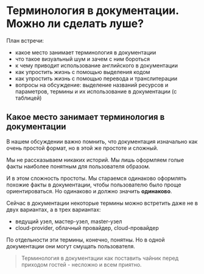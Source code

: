 # Терминология в документации. Можно ли сделать луше?

План встречи:
* какое место занимает терминология в документации
* что такое визуальный шум и зачем с ним бороться
* к чему приводит использование английского в документации
* как упростить жизнь с помощью выделения кодом
* как упростить жизнь с помощью перевода и транслитерации
* вопросы на обсуждение: выделение названий ресурсов и параметров, термины и их использование в документации (с таблицей)


## Какое место занимает терминология в документации

В нашем обсуждении важно помнить, что документация изначально как очень простой формат, но в этой же простоте и сложный.

Мы не рассказываем никаких историй. Мы лишь оформляем голые факты наиболее понятным для пользователя образом.

И в этом сложность простоты. Мы стараемся одинаково оформлять похожие факты в документации, чтобы пользователю было проще ориентироваться. Но одинаково и должно значить **одинаково**.

Сейчас в документации некоторые термины можно встретить даже не в двух вариантах, а в трех вариантах: 
* ведущий узел, мастер-узел, master-узел
* cloud-provider, облачный провайдер, cloud-провайдер

По отдельности эти термины, конечно, понятны. Но в одной документации они могут смущать пользователя.

> Терминология в документации как поставить чайник перед приходом гостей - несложно и всем приятно.
